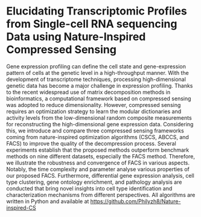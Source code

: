 # Elucidating Transcriptomic Profiles from Single-cell RNA sequencing Data using Nature-Inspired Compressed Sensing
Gene expression profiling can define the cell state and gene-expression pattern of cells at the genetic level in a high-throughput manner. With the development of transcriptome techniques, processing high-dimensional genetic data has become a major challenge in expression profiling. Thanks to the recent widespread use of matrix decomposition methods in bioinformatics, a computational framework based on compressed sensing was adopted to reduce dimensionality. However, compressed sensing requires an optimization strategy to learn the modular dictionaries and activity levels from the low-dimensional random composite measurements for reconstructing the high-dimensional gene expression data. Considering this, we introduce and compare three compressed sensing frameworks coming from nature-inspired optimization algorithms (CSCS, ABCCS, and FACS) to improve the quality of the decompression process. Several experiments establish that the proposed methods outperform benchmark methods on nine different datasets, especially the FACS method. Therefore, we illustrate the robustness and convergence of FACS in various aspects. Notably, the time complexity and parameter analyse various properties of our proposed FACS. Furthermore, differential gene expression analysis, cell type clustering, gene ontology enrichment, and pathology analysis are conducted that bring novel insights into cell type identification and characterization mechanisms from different perspectives. All algorithms are written in Python and available at https://github.com/Philyzh8/Nature-inspired-CS
